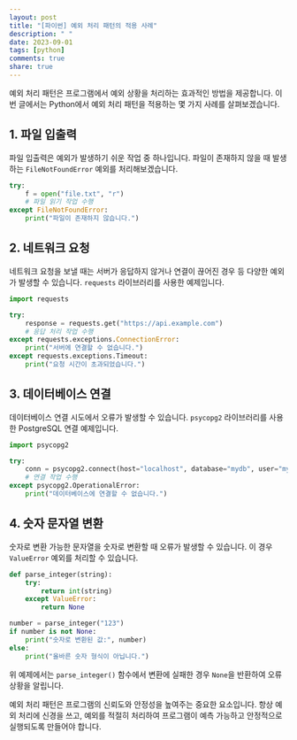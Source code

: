 ```yaml
---
layout: post
title: "[파이썬] 예외 처리 패턴의 적용 사례"
description: " "
date: 2023-09-01
tags: [python]
comments: true
share: true
---
```


예외 처리 패턴은 프로그램에서 예외 상황을 처리하는 효과적인 방법을 제공합니다. 이번 글에서는 Python에서 예외 처리 패턴을 적용하는 몇 가지 사례를 살펴보겠습니다. 

## 1. 파일 입출력
파일 입출력은 예외가 발생하기 쉬운 작업 중 하나입니다. 파일이 존재하지 않을 때 발생하는 `FileNotFoundError` 예외를 처리해보겠습니다.

```python
try:
    f = open("file.txt", "r")
    # 파일 읽기 작업 수행
except FileNotFoundError:
    print("파일이 존재하지 않습니다.")
```

## 2. 네트워크 요청
네트워크 요청을 보낼 때는 서버가 응답하지 않거나 연결이 끊어진 경우 등 다양한 예외가 발생할 수 있습니다. `requests` 라이브러리를 사용한 예제입니다.

```python
import requests

try:
    response = requests.get("https://api.example.com")
    # 응답 처리 작업 수행
except requests.exceptions.ConnectionError:
    print("서버에 연결할 수 없습니다.")
except requests.exceptions.Timeout:
    print("요청 시간이 초과되었습니다.")
```

## 3. 데이터베이스 연결
데이터베이스 연결 시도에서 오류가 발생할 수 있습니다. `psycopg2` 라이브러리를 사용한 PostgreSQL 연결 예제입니다.

```python
import psycopg2

try:
    conn = psycopg2.connect(host="localhost", database="mydb", user="myuser", password="mypassword")
    # 연결 작업 수행
except psycopg2.OperationalError:
    print("데이터베이스에 연결할 수 없습니다.")
```

## 4. 숫자 문자열 변환
숫자로 변환 가능한 문자열을 숫자로 변환할 때 오류가 발생할 수 있습니다. 이 경우 `ValueError` 예외를 처리할 수 있습니다.

```python
def parse_integer(string):
    try:
        return int(string)
    except ValueError:
        return None

number = parse_integer("123")
if number is not None:
    print("숫자로 변환된 값:", number)
else:
    print("올바른 숫자 형식이 아닙니다.")
```

위 예제에서는 `parse_integer()` 함수에서 변환에 실패한 경우 `None`을 반환하여 오류 상황을 알립니다.

예외 처리 패턴은 프로그램의 신뢰도와 안정성을 높여주는 중요한 요소입니다. 항상 예외 처리에 신경을 쓰고, 예외를 적절히 처리하여 프로그램이 예측 가능하고 안정적으로 실행되도록 만들어야 합니다.